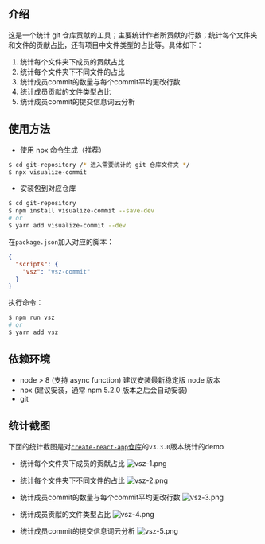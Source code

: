 ## 介绍
这是一个统计 git 仓库贡献的工具；主要统计作者所贡献的行数；统计每个文件夹和文件的贡献占比，还有项目中文件类型的占比等。具体如下：

1. 统计每个文件夹下成员的贡献占比
2. 统计每个文件夹下不同文件的占比
3. 统计成员commit的数量与每个commit平均更改行数
4. 统计成员贡献的文件类型占比
5. 统计成员commit的提交信息词云分析

## 使用方法

* 使用 npx 命令生成（推荐）

```bash
$ cd git-repository /* 进入需要统计的 git 仓库文件夹 */
$ npx visualize-commit
```

* 安装包到对应仓库

```bash
$ cd git-repository
$ npm install visualize-commit --save-dev
# or
$ yarn add visualize-commit --dev
```

在`package.json`加入对应的脚本：

```json
{
  "scripts": {
    "vsz": "vsz-commit"
  }
}
```

执行命令：

```bash
$ npm run vsz
# or
$ yarn add vsz
```

## 依赖环境

* node > 8 (支持 async function) 建议安装最新稳定版 node 版本
* npx (建议安装，通常 npm 5.2.0 版本之后会自动安装)
* git

## 统计截图
下面的统计截图是对[`create-react-app`仓库](https://github.com/facebook/create-react-app)的`v3.3.0`版本统计的demo

* 统计每个文件夹下成员的贡献占比
![vsz-1.png](https://i.loli.net/2020/04/16/GvIqZgNJBsuAUy9.png)

* 统计每个文件夹下不同文件的占比
![vsz-2.png](https://i.loli.net/2020/04/16/N71aEZRvFm85uA3.png)

* 统计成员commit的数量与每个commit平均更改行数
![vsz-3.png](https://i.loli.net/2020/04/16/l2y6HX8SzwtEJO3.png)

* 统计成员贡献的文件类型占比
![vsz-4.png](https://i.loli.net/2020/04/16/oGiWFhc457CbAdV.png)

* 统计成员commit的提交信息词云分析
![vsz-5.png](https://i.loli.net/2020/04/16/UerDEdBCoI6Qsbk.png)
